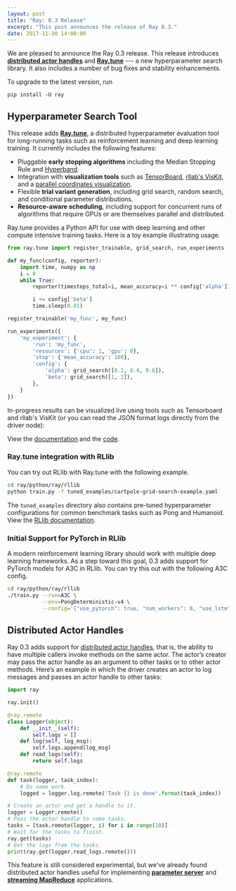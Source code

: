 ```yaml
---
layout: post
title: "Ray: 0.3 Release"
excerpt: "This post announces the release of Ray 0.3."
date: 2017-11-30 14:00:00
---
```


We are pleased to announce the Ray 0.3 release. This release introduces
[**distributed actor handles**][1] and [**Ray.tune**][2] --- a new
hyperparameter search library. It also includes a number of bug fixes and
stability enhancements.

To upgrade to the latest version, run

```
pip install -U ray
```

## Hyperparameter Search Tool

This release adds [**Ray.tune**][2], a distributed hyperparameter evaluation
tool for long-running tasks such as reinforcement learning and deep learning
training. It currently includes the following features:

- Pluggable **early stopping algorithms** including the Median Stopping Rule and
  [Hyperband][5].
- Integration with **visualization tools** such as [TensorBoard][6],
  [rllab's VisKit][7], and a [parallel coordinates visualization][8].
- Flexible **trial variant generation**, including grid search, random search,
  and conditional parameter distributions.
- **Resource-aware scheduling**, including support for concurrent runs of
  algorithms that require GPUs or are themselves parallel and distributed.

Ray.tune provides a Python API for use with deep learning and other compute
intensive training tasks. Here is a toy example illustrating usage.

```python
from ray.tune import register_trainable, grid_search, run_experiments

def my_func(config, reporter):
    import time, numpy as np
    i = 0
    while True:
        reporter(timesteps_total=i, mean_accuracy=i ** config['alpha'])

        i += config['beta']
        time.sleep(0.01)

register_trainable('my_func', my_func)

run_experiments({
    'my_experiment': {
        'run': 'my_func',
        'resources': {'cpu': 1, 'gpu': 0},
        'stop': {'mean_accuracy': 100},
        'config': {
            'alpha': grid_search([0.2, 0.4, 0.6]),
            'beta': grid_search([1, 2]),
        },
    }
})
```

In-progress results can be visualized live using tools such as Tensorboard and
rllab's VisKit (or you can read the JSON format logs directly from the driver
node):

View the [documentation][2] and the [code][9].

### Ray.tune integration with RLlib

You can try out RLlib with Ray.tune with the following example.

```bash
cd ray/python/ray/rllib
python train.py -f tuned_examples/cartpole-grid-search-example.yaml
```

The `tuned_examples` directory also contains pre-tuned hyperparameter
configurations for common benchmark tasks such as Pong and Humanoid. View the
[RLlib documentation][3].

### Initial Support for PyTorch in RLlib

A modern reinforcement learning library should work with multiple deep learning
frameworks. As a step toward this goal, 0.3 adds support for PyTorch models for
A3C in RLlib. You can try this out with the following A3C config.

```bash
cd ray/python/ray/rllib
./train.py --run=A3C \
           --env=PongDeterministic-v4 \
           --config='{"use_pytorch": true, "num_workers": 8, "use_lstm": false, "model": {"grayscale": true, "zero_mean": false, "dim": 80, "channel_major": true}}'
```

## Distributed Actor Handles

Ray 0.3 adds support for [distributed actor handles][1], that is, the ability to
have multiple callers invoke methods on the same actor. The actor’s creator may
pass the actor handle as an argument to other tasks or to other actor methods.
Here’s an example in which the driver creates an actor to log messages and
passes an actor handle to other tasks:

```python
import ray

ray.init()

@ray.remote
class Logger(object):
    def __init__(self):
        self.logs = []
    def log(self, log_msg):
        self.logs.append(log_msg)
    def read_logs(self):
        return self.logs

@ray.remote
def task(logger, task_index):
    # Do some work.
    logged = logger.log.remote('Task {} is done'.format(task_index))

# Create an actor and get a handle to it.
logger = Logger.remote()
# Pass the actor handle to some tasks.
tasks = [task.remote(logger, i) for i in range(10)]
# Wait for the tasks to finish.
ray.get(tasks)
# Get the logs from the tasks.
print(ray.get(logger.read_logs.remote()))
```

This feature is still considered experimental, but we've already found
distributed actor handles useful for implementing [**parameter server**][10] and
[**streaming MapReduce**][11] applications.

[1]: http://ray.readthedocs.io/en/master/actors.html#passing-around-actor-handles-experimental
[2]: http://ray.readthedocs.io/en/master/tune.html
[3]: http://ray.readthedocs.io/en/master/rllib.html
[4]: https://research.google.com/pubs/pub46180.html
[5]: https://arxiv.org/abs/1603.06560
[6]: https://www.tensorflow.org/get_started/summaries_and_tensorboard
[7]: https://media.readthedocs.org/pdf/rllab/latest/rllab.pdf
[8]: https://en.wikipedia.org/wiki/Parallel_coordinates
[9]: https://github.com/ray-project/ray/tree/master/python/ray/tune
[10]: http://ray.readthedocs.io/en/master/example-parameter-server.html
[11]: http://ray.readthedocs.io/en/master/example-streaming.html

